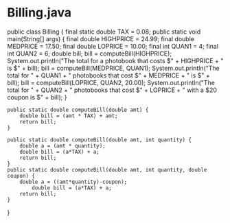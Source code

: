 # Billing.java

public class Billing {
    final static double TAX = 0.08;
    public static void main(String[] args) {
        final double HIGHPRICE = 24.99;
        final double MEDPRICE = 17.50;
        final double LOPRICE = 10.00;
        final int QUAN1 = 4;
        final int QUAN2 = 6;
        double bill;
        bill = computeBill(HIGHPRICE);
        System.out.println("The total for a photobook that costs $" +
                           HIGHPRICE + " is $" + bill);
        bill = computeBill(MEDPRICE, QUAN1);
        System.out.println("The total for " + QUAN1 +
                           " photobooks that cost $" +
                           MEDPRICE + " is $" + bill);
        bill = computeBill(LOPRICE, QUAN2, 20.00);
        System.out.println("The total for " + QUAN2 +
                           " photobooks that cost $" +
                           LOPRICE + " with a $20 coupon is $" + bill);
    }

    public static double computeBill(double amt) {
        double bill = (amt * TAX) + amt;
        return bill;
    }

    public static double computeBill(double amt, int quantity) {
        double a = (amt * quantity);
        double bill = (a*TAX) + a;
        return bill;
    }
    public static double computeBill(double amt, int quantity, double coupon) {
        double a = ((amt*quantity)-coupon);
            double bill = (a*TAX) + a;
        return bill;
    }
}
